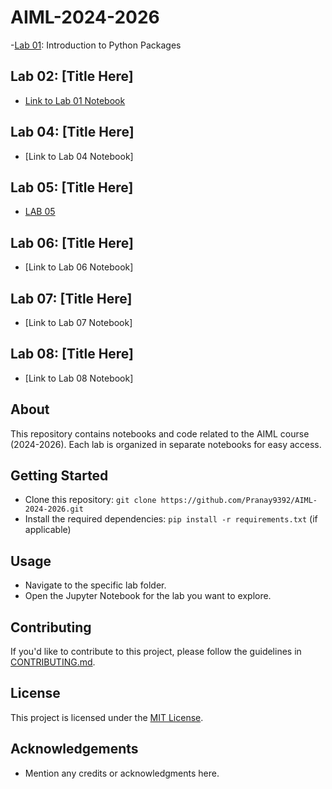 # AIML-2024-2026

-[Lab 01](https://github.com/Pranay9392/AIML-2024-2026/blob/main/AIML_A1.ipynb): Introduction to Python Packages

## Lab 02: [Title Here]
- [Link to Lab 01 Notebook](https://github.com/Pranay9392/AIML-2024-2026/blob/main/ai_ml_class_jan_31_tic_toe.ipynb)


## Lab 04: [Title Here]
- [Link to Lab 04 Notebook]

## Lab 05: [Title Here]
- [LAB 05](https://github.com/Pranay9392/AIML-2024-2026/blob/main/AIML_LAB_05.ipynb)

## Lab 06: [Title Here]
- [Link to Lab 06 Notebook]

## Lab 07: [Title Here]
- [Link to Lab 07 Notebook]

## Lab 08: [Title Here]
- [Link to Lab 08 Notebook]

## About
This repository contains notebooks and code related to the AIML course (2024-2026). Each lab is organized in separate notebooks for easy access.

## Getting Started
- Clone this repository: `git clone https://github.com/Pranay9392/AIML-2024-2026.git`
- Install the required dependencies: `pip install -r requirements.txt` (if applicable)

## Usage
- Navigate to the specific lab folder.
- Open the Jupyter Notebook for the lab you want to explore.

## Contributing
If you'd like to contribute to this project, please follow the guidelines in [CONTRIBUTING.md](CONTRIBUTING.md).

## License
This project is licensed under the [MIT License](LICENSE).

## Acknowledgements
- Mention any credits or acknowledgments here.

